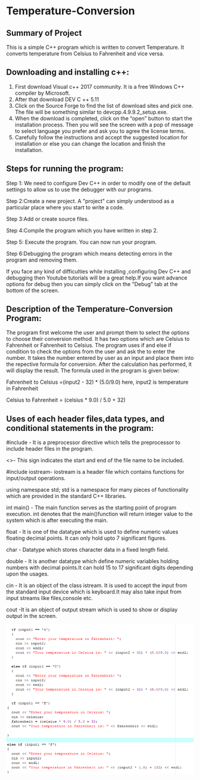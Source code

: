 # Temperature-Conversion

## Summary of Project
This is a simple C++ program which is written to convert Temperature. It converts temperature from Celsius to Fahrenheit and vice versa.

## Downloading and installing c++:
1.	First download Visual c++ 2017 community. It is a free Windows C++ compiler by Microsoft.
2.	After that download DEV C ++ 5.11
3.	Click on the Source Forge to find the list of download sites and pick one. The file will be something similar to devcpp.4.9.9.2_setup.exe.
4.	When the download is completed, click on the “open” button to start the installation process. Then you will see the screen with a pop of message to select language you prefer and ask you to agree the license terms. 
5.	Carefully follow the instructions and accept the suggested location for installation or else you can change the location and finish the installation.

## Steps for running the program:
Step 1: We need to configure Dev C++ in order to modify one of the default settings to allow us to use the debugger with our programs.

Step 2:Create a new project. A "project" can simply understood as a particular place where you start to write a code.

Step 3:Add or create source files.

Step 4:Compile the program which you have written in step 2.

Step 5: Execute the program. You can now run your program. 

Step 6:Debugging the program which means detecting errors in the program and removing them.

If you face any kind of difficulties while installing ,configuring Dev C++ and debugging then Youtube tutorials will be a great help.If you want advance options for debug then you can simply click on the "Debug" tab at the bottom of the screen.

## Description of the Temperature-Conversion Program:
The program first welcome the user and prompt them to select the options to choose their conversion method. It has two options which are Celsius to Fahrenheit or Fahrenheit to Celsius. The program uses if and else if condition to check the options from the user and ask the to enter the number. It takes the number entered by user as an input and place them into the repective formula for conversion. After the calculation has performed, it will display the result. The formula used in the program is given below:

Fahrenheit to Celsius =(input2 - 32) * (5.0/9.0) here, input2 is temperature in Fahrenheit

Celsius to Fahrenheit = (celsius * 9.0) / 5.0 + 32)

## Uses of each header files,data types, and conditional statements in the program:
#include - It is a preprocessor directive which tells the preprocessor to include header files in the program.

<>- This sign indicates the start and end of the file name to be included.

#include iostream- iostream is a header file which contains functions for input/output operations.

using namespace std; std is a namespace for many pieces of functionality which are provided in the standard C++ libraries. 

int main() - The main function serves as the starting point of program execution. int denotes that the main()function will return integer value to the system which is after executing the main.

float - It is one of the datatype which is used to define numeric values floating decimal points. It can only hold upto 7 significant figures.

char - Datatype which stores character data in a fixed length field.

double - It is another datatype which define numeric variables holding numbers with decimal points.It can hold 15 to 17 significant digits depending upon the usages.

cin - It is an object of the class istream. It is used to accept the input from the standard input device which is keyboard.It may also take input from input streams like files,console etc.

cout -It is an object of output stream which is used to show or display output in the screen. 

![picture](CAPTURE1.PNG)













